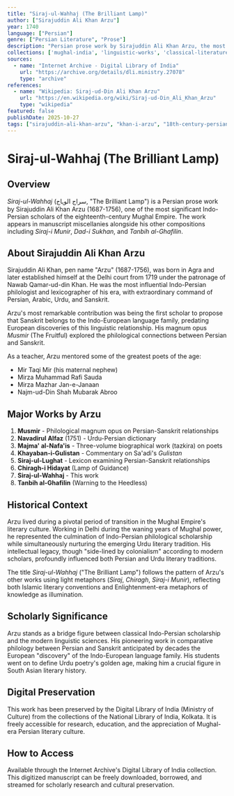 ```yaml
---
title: "Siraj-ul-Wahhaj (The Brilliant Lamp)"
author: ["Sirajuddin Ali Khan Arzu"]
year: 1740
language: ["Persian"]
genre: ["Persian Literature", "Prose"]
description: "Persian prose work by Sirajuddin Ali Khan Arzu, the most influential Indo-Persian philologist and lexicographer of the eighteenth-century Mughal Empire. Arzu, who served at the Delhi court under Nawab Qamar-ud-din Khan from 1719, was mentor to prominent poets including Mir Taqi Mir and Mirza Muhammad Rafi Sauda, and was the first scholar to propose that Sanskrit belongs to the Indo-European language family."
collections: ['mughal-india', 'linguistic-works', 'classical-literature']
sources:
  - name: "Internet Archive - Digital Library of India"
    url: "https://archive.org/details/dli.ministry.27078"
    type: "archive"
references:
  - name: "Wikipedia: Siraj-ud-Din Ali Khan Arzu"
    url: "https://en.wikipedia.org/wiki/Siraj-ud-Din_Ali_Khan_Arzu"
    type: "wikipedia"
featured: false
publishDate: 2025-10-27
tags: ["sirajuddin-ali-khan-arzu", "khan-i-arzu", "18th-century-persian-literature", "mughal-empire", "indo-persian-tradition", "delhi-literary-circle", "persian-prose", "mughal-india-1700s", "persian-philology", "linguistic-scholarship", "digital-library-india"]
---
```


# Siraj-ul-Wahhaj (The Brilliant Lamp)

## Overview

*Siraj-ul-Wahhaj* (سراج الوہاج, "The Brilliant Lamp") is a Persian prose work by Sirajuddin Ali Khan Arzu (1687-1756), one of the most significant Indo-Persian scholars of the eighteenth-century Mughal Empire. The work appears in manuscript miscellanies alongside his other compositions including *Siraj-i Munir*, *Dad-i Sukhan*, and *Tanbih al-Ghafilin*.

## About Sirajuddin Ali Khan Arzu

Sirajuddin Ali Khan, pen name "Arzu" (1687-1756), was born in Agra and later established himself at the Delhi court from 1719 under the patronage of Nawab Qamar-ud-din Khan. He was the most influential Indo-Persian philologist and lexicographer of his era, with extraordinary command of Persian, Arabic, Urdu, and Sanskrit.

Arzu's most remarkable contribution was being the first scholar to propose that Sanskrit belongs to the Indo-European language family, predating European discoveries of this linguistic relationship. His magnum opus *Musmir* (The Fruitful) explored the philological connections between Persian and Sanskrit.

As a teacher, Arzu mentored some of the greatest poets of the age:
- Mir Taqi Mir (his maternal nephew)
- Mirza Muhammad Rafi Sauda
- Mirza Mazhar Jan-e-Janaan
- Najm-ud-Din Shah Mubarak Abroo

## Major Works by Arzu

1. **Musmir** - Philological magnum opus on Persian-Sanskrit relationships
2. **Navadirul Alfaz** (1751) - Urdu-Persian dictionary
3. **Majma' al-Nafa'is** - Three-volume biographical work (tazkira) on poets
4. **Khayaban-i-Gulistan** - Commentary on Sa'adi's *Gulistan*
5. **Siraj-ul-Lughat** - Lexicon examining Persian-Sanskrit relationships
6. **Chiragh-i Hidayat** (Lamp of Guidance)
7. **Siraj-ul-Wahhaj** - This work
8. **Tanbih al-Ghafilin** (Warning to the Heedless)

## Historical Context

Arzu lived during a pivotal period of transition in the Mughal Empire's literary culture. Working in Delhi during the waning years of Mughal power, he represented the culmination of Indo-Persian philological scholarship while simultaneously nurturing the emerging Urdu literary tradition. His intellectual legacy, though "side-lined by colonialism" according to modern scholars, profoundly influenced both Persian and Urdu literary traditions.

The title *Siraj-ul-Wahhaj* ("The Brilliant Lamp") follows the pattern of Arzu's other works using light metaphors (*Siraj*, *Chiragh*, *Siraj-i Munir*), reflecting both Islamic literary conventions and Enlightenment-era metaphors of knowledge as illumination.

## Scholarly Significance

Arzu stands as a bridge figure between classical Indo-Persian scholarship and the modern linguistic sciences. His pioneering work in comparative philology between Persian and Sanskrit anticipated by decades the European "discovery" of the Indo-European language family. His students went on to define Urdu poetry's golden age, making him a crucial figure in South Asian literary history.

## Digital Preservation

This work has been preserved by the Digital Library of India (Ministry of Culture) from the collections of the National Library of India, Kolkata. It is freely accessible for research, education, and the appreciation of Mughal-era Persian literary culture.

## How to Access

Available through the Internet Archive's Digital Library of India collection. This digitized manuscript can be freely downloaded, borrowed, and streamed for scholarly research and cultural preservation.
